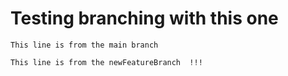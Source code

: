 # Testing branching with this one

    This line is from the main branch 

    This line is from the newFeatureBranch  !!!